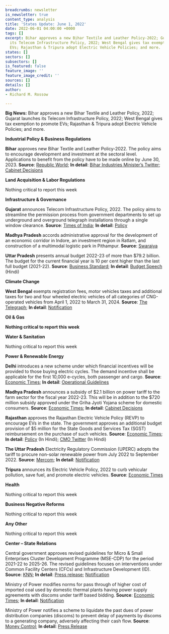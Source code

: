 ```yaml
---
breadcrumbs: newsletter
is_newsletter: true
content_type: analysis
title: 'States Update: June 1, 2022'
date: 2022-06-01 04:00:00 +0000
tags: []
excerpt: Bihar approves a new Bihar Textile and Leather Policy-2022; Gujarat launches
  its Telecom Infrastructure Policy, 2022; West Bengal gives tax exemption to promote
  EVs; Rajasthan & Tripura adopt Electric Vehicle Policies; and more.
states: []
sectors: []
subsectors: []
is_featured: false
feature_image: ''
feature_image_credit: ''
sources: []
details: []
author:
- Richard M. Rossow

---
```

**Big News:** Bihar approves a new Bihar Textile and Leather Policy, 2022; Gujarat launches its Telecom Infrastructure Policy, 2022; West Bengal gives tax exemption to promote EVs; Rajasthan & Tripura adopt Electric Vehicle Policies; and more.

**Industrial Policy & Business Regulations**

**Bihar** approves new Bihar Textile and Leather Policy-2022. The policy aims to encourage development and investment at the sectoral level. Applications to benefit from the policy have to be made online by June 30, 2023. **Source**: [Republic World](https://www.republicworld.com/india-news/general-news/bihar-govt-approves-of-new-textile-and-leather-policy.html); **In detail**: [Bihar Industries Minister’s Twitter](https://twitter.com/ShahnawazBJP/status/1529746524418084865); [Cabinet Decisions](https://state.bihar.gov.in/cache/10/Smart%20City/Old%20Cabinet%20Decisions/C26052022.pdf)

**Land Acquisition & Labor Regulations**

Nothing critical to report this week

**Infrastructure & Governance**

**Gujarat** announces Telecom Infrastructure Policy, 2022. The policy aims to streamline the permission process from government departments to set up underground and overground telegraph installations through a single window clearance. **Source**: [Times of India](https://timesofindia.indiatimes.com/city/ahmedabad/gujarat-now-single-window-clearance-for-telecom-infrastructure/articleshow/91845737.cms); **In detail**: [Policy](https://dst.gujarat.gov.in/Portal/Document/1_471_ROW%20POLICY%20OF%20GUJARAT%20STATE_25.05.2022.pdf)

**Madhya Pradesh** accords administrative approval for the development of an economic corridor in Indore, an investment region in Ratlam, and construction of a multimodal logistic park in Pithampur. **Source**: [Swarajya](https://swarajyamag.com/insta/mp-govt-approves-development-of-new-investment-region-economic-corridor-and-multi-modal-logistic-park-in-state)

**Uttar Pradesh** presents annual budget 2022-23 of more than $79.2 billion. The budget for the current financial year is 10 per cent higher than the last full budget (2021-22). **Source**: [Business Standard](https://www.business-standard.com/article/current-affairs/adityanath-2-0-presents-maiden-up-annual-budget-2022-23-of-rs-6-15-trn-122052600884_1.html); **In detail**: [Budget Speech](https://budget.up.nic.in/budgetbhashan/budgetbhashan_2022_2023.pdf) (Hindi)

**Climate Change**

**West Bengal** exempts registration fees, motor vehicles taxes and additional taxes for two and four wheeled electric vehicles of all categories of CNG-operated vehicles from April 1, 2022 to March 31, 2024. **Source**: [The Telegraph](https://www.telegraphindia.com/west-bengal/bengal-announces-exemption-of-registration-fees-motor-vehicle-and-additional-taxes/cid/1867175); **In detail**: [Notification](https://transport.wb.gov.in/wp-content/uploads/2022/05/1787-WT_DATE-25-06-2022.pdf)

**Oil & Gas**

**Nothing critical to report this week**

**Water & Sanitation**

Nothing critical to report this week

**Power & Renewable Energy**

**Delhi** introduces a new scheme under which financial incentives will be provided to those buying electric cycles. The demand incentive shall be applicable for the first 10,000 e-cycles, both passenger and cargo. **Source**: [Economic Times](https://energy.economictimes.indiatimes.com/news/power/delhi-govt-to-provide-incentive-to-buyers-of-electric-cycles/91800672); **In detail**: [Operational Guidelines](https://ev.delhi.gov.in/files/Operational%20Guideline%20for%20e-cycles.pdf)

**Madhya Pradesh** announces a subsidy of $2.1 billion on power tariff to the farm sector for the fiscal year 2022-23. This will be in addition to the $720 million subsidy approved under the Griha Jyoti Yojana scheme for domestic consumers. **Source**: [Economic Times](https://energy.economictimes.indiatimes.com/news/power/mp-cabinet-nod-for-rs-16000-crore-power-tariff-subsidy/91777473); **In detail**: [Cabinet Decisions](https://www.mpinfo.org/Home/CabinetDetails?newsid=220524S20&fontname=FontEnglish&LocID=32&pubdate=05/24/2022)

**Rajasthan** approves the Rajasthan Electric Vehicle Policy (REVP) to encourage EVs in the state. The government approves an additional budget provision of $5 million for the State Goods and Services Tax (SGST) reimbursement on the purchase of such vehicles. **Source**: [Economic Times](https://energy.economictimes.indiatimes.com/news/power/rajasthan-government-approves-ev-policy/91765703); **In detail**: [Policy](https://evreporter.com/wp-content/uploads/2021/07/RJ-EV-Policy.pdf) (In Hindi); [CMO Twitter](https://twitter.com/RajCMO/status/1529088603221114880) (In Hindi)

**The Uttar Pradesh** Electricity Regulatory Commission (UPERC) adopts the tariff to procure non-solar renewable power from July 2022 to September 2022. **Source**: [Mercom](https://mercomindia.com/uttar-pradesh-adopts-tariff-procuring-non-solar-power/); **In detail**: [Notification](https://www.uperc.org/App_File/1845-pdf517202252337PM.pdf)

**Tripura** announces its Electric Vehicle Policy, 2022 to curb vehicular pollution, save fuel, and promote electric vehicles. **Source**: [Economic Times](https://energy.economictimes.indiatimes.com/news/power/tripura-adopts-electric-vehicle-policy-to-promote-evs-curb-pollution/91800654)

**Health**

Nothing critical to report this week

**Business Negative Reforms**

Nothing critical to report this week

**Any Other**

Nothing critical to report this week

**Center – State Relations**

Central government approves revised guidelines for Micro & Small Enterprises Cluster Development Programme (MSE-CDP) for the period 2021-22 to 2025-26. The revised guidelines focuses on interventions under Common Facility Centers (CFCs) and Infrastructure Development (ID). **Source**: [KNN](https://knnindia.co.in/news/newsdetails/msme/centre-gives-nod-to-new-guidelines-for-msme-cluster-development-programme); **In detail**: [Press release](https://pib.gov.in/PressReleasePage.aspx?PRID=1828753); [Notification](http://www.dcmsme.gov.in/schemes/New-Guidelines.pdf)

Ministry of Power modifies norms for pass through of higher cost of imported coal used by domestic thermal plants having power supply agreements with discoms under tariff based bidding. **Source**: [Economic Times](https://energy.economictimes.indiatimes.com/news/coal/power-ministry-modifies-norms-for-pass-through-of-cost-of-imported-coal/91845569); **In detail**: [Notification](https://powermin.gov.in/sites/default/files/webform/notices/Direction_to_Gencos_having_Domestic_Coal_Based_plants_0.pdf)

Ministry of Power notifies a scheme to liquidate the past dues of power distribution companies (discoms) to prevent delay of payments by discoms to a generating company, adversely affecting their cash flow. **Source**: [Money Control](https://www.moneycontrol.com/news/business/economy/power-ministry-announces-new-scheme-for-discoms-to-pay-off-dues-industry-has-questions-over-financing-8576911.html); **In detail**: [Press Release](https://pib.gov.in/PressReleseDetail.aspx?PRID=1828243)
